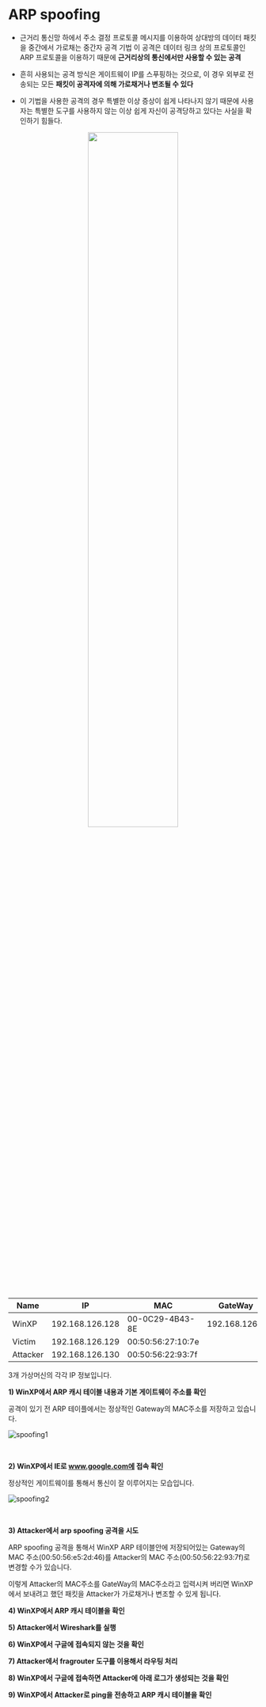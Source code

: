 
# ARP spoofing

- 근거리 통신망 하에서 주소 결정 프로토콜 메시지를 이용하여 상대방의 데이터 패킷을 중간에서 가로채는 중간자 공격 기법
이 공격은 데이터 링크 상의 프로토콜인 ARP 프로토콜을 이용하기 때문에 **근거리상의 통신에서만 사용할 수 있는 공격**

- 흔히 사용되는 공격 방식은 게이트웨이 IP를 스푸핑하는 것으로, 이 경우 외부로 전송되는 모든 **패킷이 공격자에 의해 가로채거나 변조될 수 있다**

- 이 기법을 사용한 공격의 경우 특별한 이상 증상이 쉽게 나타나지 않기 때문에 사용자는 특별한 도구를 사용하지 않는 이상 쉽게 자신이 공격당하고 있다는 사실을 확인하기 힘들다.

<center><img src = "https://user-images.githubusercontent.com/76420201/105661757-8e373e80-5f11-11eb-9a24-f413d87914b1.GIF" width = "60%"></center>


|Name|IP|MAC|GateWay|
|-|-|-|-|
|WinXP|192.168.126.128|00-0C29-4B43-8E|192.168.126.2|
|Victim|192.168.126.129 | 00:50:56:27:10:7e| |
|Attacker|192.168.126.130|00:50:56:22:93:7f| |

3개 가상머신의 각각 IP 정보입니다.

**1) WinXP에서 ARP 캐시 테이블 내용과 기본 게이트웨이 주소를 확인**

공격이 있기 전 ARP 테이플에서는 정상적인 Gateway의 MAC주소를 저장하고 있습니다.

![spoofing1](https://user-images.githubusercontent.com/76420201/105667103-102d6480-5f1e-11eb-96f5-921fcd475bc1.GIF)

<br>

**2) WinXP에서 IE로 www.google.com에 접속 확인**

정상적인 게이트웨이를 통해서 통신이 잘 이루어지는 모습입니다.

![spoofing2](https://user-images.githubusercontent.com/76420201/105667105-128fbe80-5f1e-11eb-86ee-44fc1658618e.GIF)

<br>

**3) Attacker에서 arp spoofing 공격을 시도**

ARP spoofing 공격을 통해서 WinXP ARP 테이블안에 저장되어있는 Gateway의 MAC 주소(00:50:56:e5:2d:46)를 Attacker의 MAC 주소(00:50:56:22:93:7f)로 변경할 수가 있습니다.

이렇게 Attacker의 MAC주소를 GateWay의 MAC주소라고 입력시켜 버리면 WinXP에서 보내려고 했던 패킷을 Attacker가 가로채거나 변조할 수 있게 됩니다. 


**4) WinXP에서 ARP 캐시 테이블을 확인**

**5) Attacker에서 Wireshark를 실행**

**6) WinXP에서 구글에 접속되지 않는 것을 확인**

**7) Attacker에서 fragrouter 도구를 이용해서 라우팅 처리**

**8) WinXP에서 구글에 접속하면 Attacker에 아래 로그가 생성되는 것을 확인**

**9) WinXP에서 Attacker로 ping을 전송하고 ARP 캐시 테이블을 확인**
